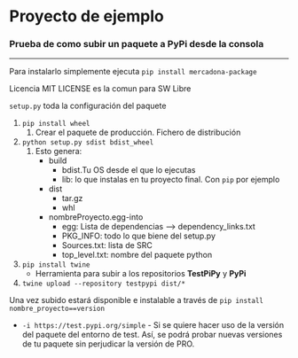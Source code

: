 # Proyecto de ejemplo

### Prueba de como subir un paquete a PyPi desde la consola

---

Para instalarlo simplemente ejecuta `pip install mercadona-package`

Licencia MIT LICENSE es la comun para SW Libre

`setup.py` toda la configuración del paquete

1. `pip install wheel`
   1. Crear el paquete de producción. Fichero de distribución
2. `python setup.py sdist bdist_wheel`
   1. Esto genera:
        - build
          - bdist.Tu OS desde el que lo ejecutas
          - lib: lo que instalas en tu proyecto final. Con `pip` por ejemplo
        - dist
          - tar.gz
          - whl
        - nombreProyecto.egg-into
          - egg: Lista de dependencias --> dependency_links.txt
          - PKG_INFO: todo lo que biene del setup.py
          - Sources.txt: lista de SRC
          - top_level.txt: nombre del paquete python
3. `pip install twine`
   - Herramienta para subir a los repositorios **TestPiPy** y **PyPi**
4. `twine upload --repository testpypi dist/*`

Una vez subido estará disponible e instalable a través de `pip install nombre_proyecto==version`

   - `-i https://test.pypi.org/simple`
    - Si se quiere hacer uso de la versión del paquete del entorno de test. Así, se podrá probar nuevas versiones de tu paquete sin perjudicar la versión de PRO.

